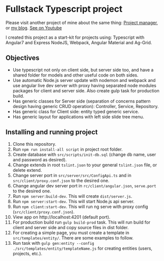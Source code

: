 # Fullstack Typescript project

Please visit another project of mine about the same thing: <a href='https://github.com/bogdanim36/project-manager'>Project manager</a>, or <a href='https://ionescu.io/blog'>my blog</a>.
 <a href='https://www.youtube.com/watch?v=AnaruaLvE0Y'>See on Youtube</a>

I created this project as a start-kit for projects using: Typescript with Angular7 and Express NodeJS, Webpack, Angular Material and Ag-Grid.

## Objectives

 - Use typescript not only on client side, but server side too, and have a shared folder for models and other useful code on both sides.
 - Use automatic Node.js server update with nodemon and webpack and use angular live dev server with proxy having separated node modules packages for client and server side. Also create gulp task for production build.
 - Has generic classes for Server side (separation of concerns pattern design having generic CRUD operation): Controller, Service, Repository.
 - Has generic class for Client side: entity typed generic service. 
 - Has generic layout for applications with left side slide tree menu.
 
## Installing and running project

01. Clone this repository.
02. Run `npm run install-all script` in project root folder.
03. Create database with `src/scripts/init-db.sql` (change db name, user and password as desired).
04. Change extends in root `tslint.json` to your general `tslint.json` file, or delete extend.
05. Change server port in `src/server/src/ConfigApi.ts` and in `src/client/proxy.conf.json` to the desired one.
06. Change angular dev server port in `rc/client/angular.json`, `serve.port` to the desired one.
07. Run `npm server:build-dev`. This will create `dist/server.js`.
08. Run `npm server:start-dev`. This will start Node.js api server.
09. Run `npm client:start-dev`. This will run ng serve with proxy config (`src/client/proxy.conf.json`).
10. View app on http://localhost:4201 (default port).
11. For production build run `gulp build-prod` task. This will run build for client and server side and copy source files in dist folder.
12. For creating a simple page, you must create a template in `src/templates/entity/`. There are some examples to follow.
13. Run task with `gulp gen:entity --config ./src/templates/entity/templateName.js` for creating entities (users, projects, etc.).
